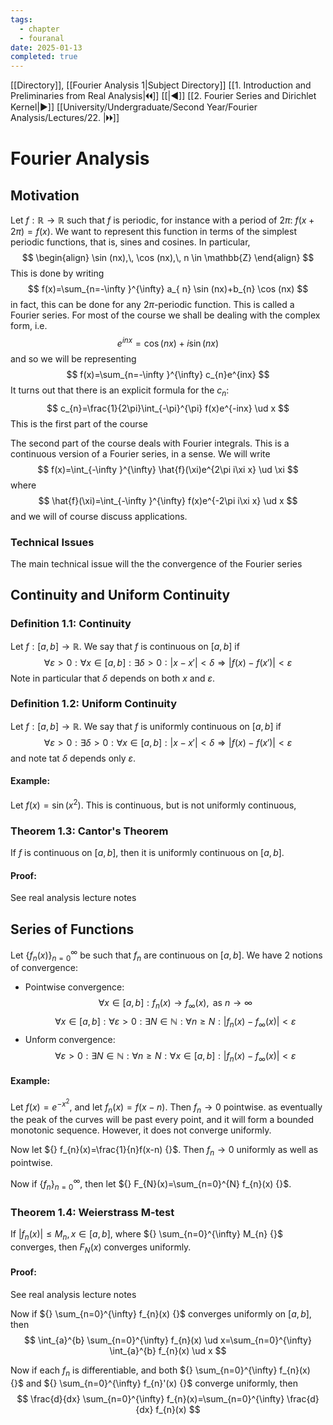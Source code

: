 ```yaml
---
tags:
  - chapter
  - fouranal
date: 2025-01-13
completed: true
---
```

[[Directory]], [[Fourier Analysis 1|Subject Directory]]
[[1. Introduction and Preliminaries from Real Analysis|🞀🞀]] [[|◀]] [[2. Fourier Series and Dirichlet Kernel|▶]] [[University/Undergraduate/Second Year/Fourier Analysis/Lectures/22. |🞂🞂]]
# Fourier Analysis
## Motivation
Let ${} f:\mathbb{R}\to{}\mathbb{R} {}$ such that $f {}$ is periodic, for instance with a period of ${} 2\pi {}$: ${} f(x+2\pi)=f(x) {}$. We want to represent this function in terms of the simplest periodic functions, that is, sines and cosines. In particular, 
$$
\begin{align}
\sin (nx),\, \cos (nx),\, n \in \mathbb{Z}
\end{align}
$$
This is done by writing
$$
f(x)=\sum_{n=-\infty }^{\infty} a_{ n} \sin (nx)+b_{n} \cos (nx)
$$
in fact, this can be done for any ${} 2\pi {}$-periodic function. This is called a Fourier series. For most of the course we shall be dealing with the complex form, i.e.
$$
e^{inx}=\cos (nx)+i\sin (nx)
$$
and so we will be representing 
$$
f(x)=\sum_{n=-\infty }^{\infty} c_{n}e^{inx}
$$
It turns out that there is an explicit formula for the $c_{ n}$:
$$
c_{n}=\frac{1}{2\pi}\int_{-\pi}^{\pi} f(x)e^{-inx} \ud x 
$$
This is the first part of the course

The second part of the course deals with Fourier integrals. This is a continuous version of a Fourier series, in a sense. We will write
$$
f(x)=\int_{-\infty }^{\infty} \hat{f}(\xi)e^{2\pi i\xi x} \ud \xi 
$$
where
$$
\hat{f}(\xi)=\int_{-\infty }^{\infty} f(x)e^{-2\pi i\xi x} \ud x 
$$
and we will of course discuss applications. 
### Technical Issues
The main technical issue will the the convergence of the Fourier series
## Continuity and Uniform Continuity
### Definition 1.1: Continuity
Let ${} f:[a,\, b]\to{}\mathbb{R} {}$. We say that ${} f {}$ is continuous on ${} [a,\, b] {}$ if
$$
\forall \varepsilon>0:\forall x \in [a,\, b]:\exists \delta>0:|x-x'|<\delta \Rightarrow  |f(x)-f(x')|<\varepsilon
$$
Note in particular that $\delta$ depends on both $x$ and $\varepsilon {}$. 
### Definition 1.2: Uniform Continuity
Let ${} f:[a,\, b]\to{}\mathbb{R} {}$. We say that $f {}$ is uniformly continuous on ${} [a,\, b] {}$ if
$$
\forall \varepsilon>0:\exists \delta>0:\forall x \in [a,\, b]:|x-x'|<\delta \Rightarrow  |f(x)-f(x')|<\varepsilon
$$
and note tat $\delta$ depends only ${} \varepsilon {}$.
#### Example:
Let ${} f(x)=\sin (x^{2}) {}$. This is continuous, but is not uniformly continuous, 
### Theorem 1.3: Cantor's Theorem
If $f$ is continuous on ${} [a,\, b] {}$, then it is uniformly continuous on ${} [a,\, b] {}$. 
#### Proof:
See real analysis lecture notes
## Series of Functions
Let ${} \{ f_{n}(x) \}_{n=0}^{\infty}  {}$ be such that ${} f_{n}$ are continuous on ${} [a,\, b] {}$. We have 2 notions of convergence:
- Pointwise convergence:
$$
\forall x \in [a,\, b]:f_{n}(x)\to{}f_{\infty }(x), \text{ as } n\to{}\infty 
$$
$$
\forall x \in [a,\, b]: \forall \varepsilon>0:\exists N \in \mathbb{N}:\forall n \geq N:|f_{n}(x)-f_{\infty }(x)|<\varepsilon
$$
- Unform convergence:
$$
\forall \varepsilon>0:\exists N \in \mathbb{N}: \forall n \geq N:\forall  x \in [a,\, b]: | f_{n}(x)-f_{\infty }(x)|<\varepsilon
$$
#### Example:
Let ${} f(x)=e^{-x^{2}} {}$, and let ${} f_{n}(x)=f(x-n) {}$. Then ${} f_{n} \to{}0 {}$ pointwise. as eventually the peak of the curves will be past every point, and it will form a bounded monotonic sequence. However, it does not converge uniformly. 

Now let ${} f_{n}(x)=\frac{1}{n}f(x-n) {}$. Then ${} f_{n}\to{}0 {}$ uniformly as well as pointwise. 

Now if ${} \{ f_{n} \}_{n=0}^{\infty}  {}$, then let ${} F_{N}(x)=\sum_{n=0}^{N} f_{n}(x) {}$. 
### Theorem 1.4: Weierstrass M-test
If ${} |f_{n}(x)|\leq M_{n},\,  x \in [a,\, b] {}$, where ${} \sum_{n=0}^{\infty} M_{n} {}$ converges, then ${} F_{N}(x)$ converges uniformly. 
#### Proof:
See real analysis lecture notes

Now if ${} \sum_{n=0}^{\infty} f_{n}(x) {}$ converges uniformly on ${} [a,\, b] {}$, then 
$$
\int_{a}^{b} \sum_{n=0}^{\infty} f_{n}(x) \ud x=\sum_{n=0}^{\infty} \int_{a}^{b} f_{n}(x) \ud x 
$$

Now if each ${} f_{n} {}$ is differentiable, and both ${} \sum_{n=0}^{\infty} f_{n}(x) {}$ and ${} \sum_{n=0}^{\infty} f_{n}'(x) {}$ converge uniformly, then 
$$
\frac{d}{dx} \sum_{n=0}^{\infty} f_{n}(x)=\sum_{n=0}^{\infty} \frac{d}{dx} f_{n}(x)
$$
